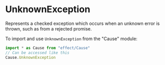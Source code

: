 # UnknownException

Represents a checked exception which occurs when an unknown error is thrown, such as
from a rejected promise.

To import and use `UnknownException` from the "Cause" module:

```ts
import * as Cause from "effect/Cause"
// Can be accessed like this
Cause.UnknownException
```
